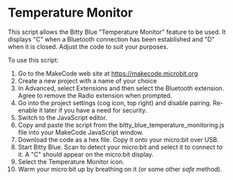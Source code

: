 # Temperature Monitor

This script allows the Bitty Blue "Temperature Monitor" feature to be used. It displays "C" when a Bluetooth connection has been established and "D" when it is closed. Adjust the code to suit your purposes.

To use this script:

1. Go to the MakeCode web site at https://makecode.microbit.org
2. Create a new project with a name of your choice
3. In Advanced, select Extensions and then select the Bluetooth extension. Agree to remove the Radio extension when prompted.
4. Go into the project settings (cog icon, top right) and disable pairing. Re-enable it later if you have a need for security.
5. Switch to the JavaScript editor.
6. Copy and paste the script from the bitty_blue_temperature_monitoring.js file into your MakeCode JavaScript window.
7. Download the code as a hex file. Copy it onto your micro:bit over USB.
8. Start Bitty Blue. Scan to detect your micro:bit and select it to connect to it. A "C" should appear on the micro:bit display.
9. Select the Temperature Monitor icon.
10. Warm your micro:bit up by breathing on it (or some other *safe* method).